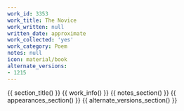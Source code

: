 ```yaml
---
work_id: 3353
work_title: The Novice
work_written: null
written_date: approximate
work_collected: 'yes'
work_category: Poem
notes: null
icon: material/book
alternate_versions:
- 1215
---
```


{{ section_title() }}
{{ work_info() }}
{{ notes_section() }}
{{ appearances_section() }}
{{ alternate_versions_section() }}
